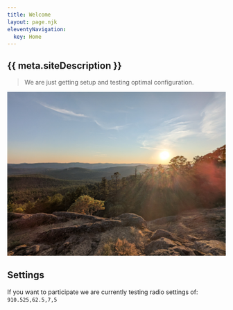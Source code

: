 ```yaml
---
title: Welcome
layout: page.njk
eleventyNavigation:
  key: Home
---
```


## {{ meta.siteDescription }}

> We are just getting setup and testing optimal configuration.

![A view of the Highlands on Vancouver Island from the southwest side of Mt Work](images/mtwork1.jpg)

## Settings

If you want to participate we are currently testing radio settings of: `910.525,62.5,7,5`